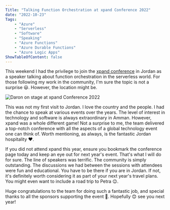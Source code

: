 ```yaml
---
Title: "Talking Function Orchestration at xpand Conference 2022"
date: "2022-10-23" 
Tags: 
    - "Azure"
    - "Serverless"
    - "Software"
    - "Speaking"
    - "Azure Functions"
    - "Azure Durable Functions"
    - "Azure Logic Apps"
ShowTableOfContent: false
---
```


This weekend I had the privilege to join the [xpand conference](https://www.xpandconf.com/) in Jordan as a speaker talking about function orchestration in the serverless world. For those following my work in the community, I'm sure the topic is not a surprise 😃. However, the location might be.

![Daron on stage at xpand Conference 2022](/media/2022/2022-10-23-daron-on-stage.png)

This was not my first visit to Jordan. I love the country and the people. I had the chance to speak at various events over the years. The level of interest in technology and software is always extraordinary in Amman. However, xpand was a whole different game! Not a surprise to me, the team delivered a top-notch conference with all the aspects of a global technology event one can think of. Worth mentioning, as always, is the fantastic Jordan hospitality ❤️.

If you did not attend xpand this year, ensure you bookmark the conference page today and keep an eye out for next year's event. That's what I will do for sure. The line of speakers was terrific. The community is simply outstanding. The discussions we had between the sessions with attendees were fun and educational. You have to be there if you are in Jordan. If not, it's definitely worth considering it as part of your next year's travel plans. You might even want to include a road trip to Petra 
😉.

Huge congratulations to the team for doing such a fantastic job, and special thanks to all the sponsors supporting the event 🙏. Hopefully 😊 see you next year!

